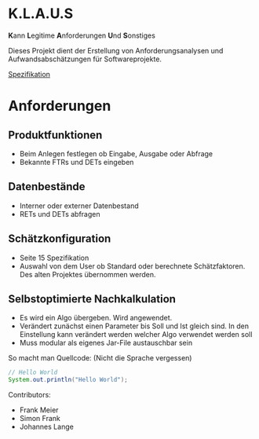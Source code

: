 # K.L.A.U.S
 **K**ann **L**egitime **A**nforderungen **U**nd **S**onstiges

Dieses Projekt dient der Erstellung von Anforderungsanalysen und Aufwandsabschätzungen für Softwareprojekte.

[Spezifikation](https://github.com/rasple/sw-eng-jfx/tree/master/spezifikation.pdf)

# Anforderungen
## Produktfunktionen
* Beim Anlegen festlegen ob Eingabe, Ausgabe oder Abfrage
* Bekannte FTRs und DETs eingeben
## Datenbestände
* Interner oder externer Datenbestand
* RETs und DETs abfragen
## Schätzkonfiguration
* Seite 15 Spezifikation
* Auswahl von dem User ob Standard oder berechnete Schätzfaktoren.
Des alten Projektes übernommen werden.
## Selbstoptimierte Nachkalkulation 
* Es wird ein Algo übergeben. Wird angewendet.
* Verändert zunächst einen Parameter bis Soll und Ist gleich sind.
 In den Einstellung kann verändert werden welcher Algo verwendet werden soll
* Muss modular als eigenes Jar-File austauschbar sein

So macht man Quellcode: (Nicht die Sprache vergessen)
```Java
// Hello World
System.out.println("Hello World");
```
 
Contributors:
* Frank Meier
* Simon Frank
* Johannes Lange